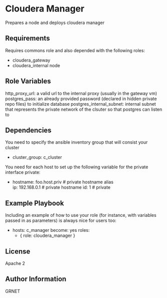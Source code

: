 Cloudera Manager
============================

Prepares a node and deploys cloudera manager

Requirements
------------

Requires commons role and also depended with the following roles:
- cloudera_gateway
- cloudera_internal node


Role Variables
--------------
http_proxy_url: a valid url to the internal proxy (usually in the gateway vm)
postgres_pass: an already provided password (declared in hidden private repo files) to initialize database
postgres_internal_subnet: internal subnet that represents the private network of the clsuter so that postgres can listen to

Dependencies
------------

You need to specify the ansible inventory group that will consist your cluster
- cluster_group: c_cluster

You need for each host to set up the following variable for the private interface
private:
 - hostname: foo.host.priv  # private hostname alias  
   ip: 192.168.0.1 # private hostname
   id: 1  # private

Example Playbook
----------------

Including an example of how to use your role (for instance, with variables
passed in as parameters) is always nice for users too:

- hosts: c_manager
  become: yes
  roles: 
    - { role: cloudera_manager }


License
-------

Apache 2

Author Information
------------------

GRNET
